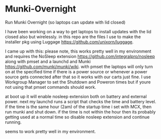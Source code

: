 # Munki-Overnight
Run Munki Overnight (so laptops can update with lid closed)

I have been working on a way to get laptops to install updates with the lid 
closed also but wirelessly. in this repo are the files I use to make the installer pkg using Luggage <https://github.com/unixorn/luggage>.

I came up with this: please note, this works pretty well in my environment 
and requires the NoSleep extension 
<https://github.com/integralpro/nosleep> along with pmset and a 
launchd and Munki <https://github.com/munki/munki/wiki>. with pmset the laptops will only turn on at the specified time if 
there is a power source or whenever a power source gets connected after 
that so it works with our carts just fine. I use Workgroup Manager to set the Shutdown and Poweron times but if youre not using that pmset commands should work.

at boot up it will enable nosleep extension both on battery and external power. 
next my launchd runs a script that checks the time and battery level. if 
the time is the same hour (2am) of the startup time i set with MCX, then 
run munki and shut down. if the time is not within the hour then its 
probably getting used at a normal time so disable nosleep extension and 
continue running. 

seems to work pretty well in my environment.


